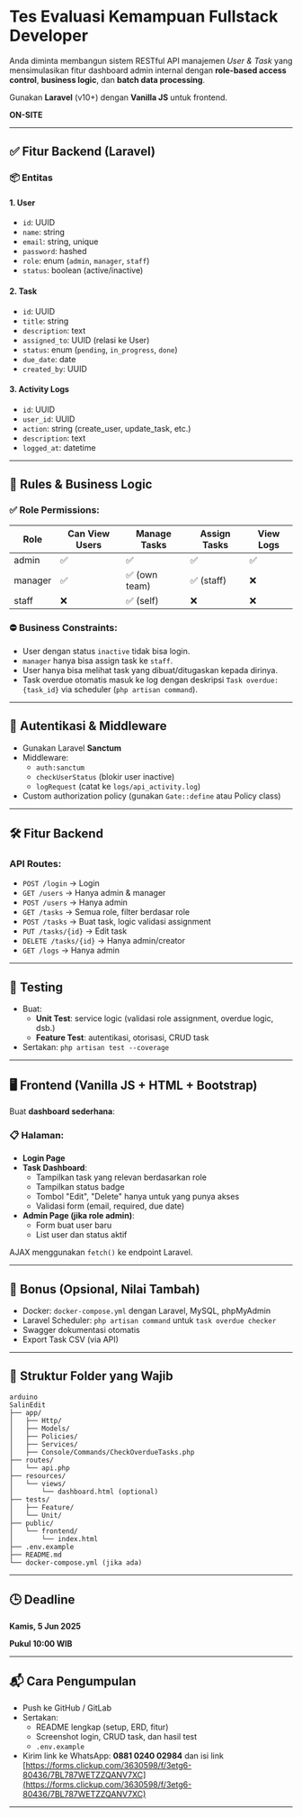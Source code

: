 # Tes Evaluasi Kemampuan Fullstack Developer

Anda diminta membangun sistem RESTful API manajemen _User & Task_ yang mensimulasikan fitur dashboard admin internal dengan **role-based access control**, **business logic**, dan **batch data processing**.

Gunakan **Laravel** (v10+) dengan **Vanilla JS** untuk frontend.

  

**ON-SITE**

* * *

## ✅ **Fitur Backend (Laravel)**

### 📦 **Entitas**

#### 1\. **User**

*   `id`: UUID
*   `name`: string
*   `email`: string, unique
*   `password`: hashed
*   `role`: enum (`admin`, `manager`, `staff`)
*   `status`: boolean (active/inactive)

#### 2\. **Task**

*   `id`: UUID
*   `title`: string
*   `description`: text
*   `assigned_to`: UUID (relasi ke User)
*   `status`: enum (`pending`, `in_progress`, `done`)
*   `due_date`: date
*   `created_by`: UUID

#### 3\. **Activity Logs**

*   `id`: UUID
*   `user_id`: UUID
*   `action`: string (create\_user, update\_task, etc.)
*   `description`: text
*   `logged_at`: datetime

* * *

## 🔄 **Rules & Business Logic**

### ✅ Role Permissions:

| Role | Can View Users | Manage Tasks | Assign Tasks | View Logs |
| ---| ---| ---| ---| --- |
| admin | ✅ | ✅ | ✅ | ✅ |
| manager | ✅ | ✅ (own team) | ✅ (staff) | ❌ |
| staff | ❌ | ✅ (self) | ❌ | ❌ |

  

### ⛔ Business Constraints:

*   User dengan status `inactive` tidak bisa login.
*   `manager` hanya bisa assign task ke `staff`.
*   User hanya bisa melihat task yang dibuat/ditugaskan kepada dirinya.
*   Task overdue otomatis masuk ke log dengan deskripsi `Task overdue: {task_id}` via scheduler (`php artisan command`).

* * *

## 🔐 **Autentikasi & Middleware**

*   Gunakan Laravel **Sanctum**
*   Middleware:
    *   `auth:sanctum`
    *   `checkUserStatus` (blokir user inactive)
    *   `logRequest` (catat ke `logs/api_activity.log`)
*   Custom authorization policy (gunakan `Gate::define` atau Policy class)

* * *

## 🛠️ **Fitur Backend**

### API Routes:

*   `POST /login` → Login
*   `GET /users` → Hanya admin & manager
*   `POST /users` → Hanya admin
*   `GET /tasks` → Semua role, filter berdasar role
*   `POST /tasks` → Buat task, logic validasi assignment
*   `PUT /tasks/{id}` → Edit task
*   `DELETE /tasks/{id}` → Hanya admin/creator
*   `GET /logs` → Hanya admin

* * *

## 🧪 **Testing**

*   Buat:
    *   **Unit Test**: service logic (validasi role assignment, overdue logic, dsb.)
    *   **Feature Test**: autentikasi, otorisasi, CRUD task
*   Sertakan: `php artisan test --coverage`

* * *

## 🖥️ **Frontend (Vanilla JS + HTML + Bootstrap)**

Buat **dashboard sederhana**:

### 📋 Halaman:

*   **Login Page**
*   **Task Dashboard**:
    *   Tampilkan task yang relevan berdasarkan role
    *   Tampilkan status badge
    *   Tombol "Edit", "Delete" hanya untuk yang punya akses
    *   Validasi form (email, required, due date)
*   **Admin Page (jika role admin)**:
    *   Form buat user baru
    *   List user dan status aktif

AJAX menggunakan `fetch()` ke endpoint Laravel.

* * *

## 🧰 **Bonus (Opsional, Nilai Tambah)**

*   Docker: `docker-compose.yml` dengan Laravel, MySQL, phpMyAdmin
*   Laravel Scheduler: `php artisan command` untuk `task overdue checker`
*   Swagger dokumentasi otomatis
*   Export Task CSV (via API)

* * *

## 📁 Struktur Folder yang Wajib

```plain
arduino
SalinEdit
├── app/
│   ├── Http/
│   ├── Models/
│   ├── Policies/
│   ├── Services/
│   ├── Console/Commands/CheckOverdueTasks.php
├── routes/
│   └── api.php
├── resources/
│   └── views/
│       └── dashboard.html (optional)
├── tests/
│   ├── Feature/
│   └── Unit/
├── public/
│   └── frontend/
│       └── index.html
├── .env.example
├── README.md
└── docker-compose.yml (jika ada)
```

* * *

## 🕒 Deadline

**Kamis, 5 Jun 2025**

**Pukul 10:00 WIB**

* * *

## 📬 Cara Pengumpulan

*   Push ke GitHub / GitLab
*   Sertakan:
    *   README lengkap (setup, ERD, fitur)
    *   Screenshot login, CRUD task, dan hasil test
    *   `.env.example`
*   Kirim link ke WhatsApp: **0881 0240 02984** dan isi link [https://forms.clickup.com/3630598/f/3etg6-80436/7BL787WETZZQANV7XC](https://forms.clickup.com/3630598/f/3etg6-80436/7BL787WETZZQANV7XC)

* * *